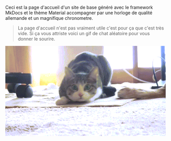 Ceci est la page d'accueil d'un site de base généré avec le framework MkDocs et le thème Material accompagner par une horloge de qualité allemande et un magnifique chronometre.

> La page d'accueil n'est pas vraiment utile c'est pour ça que c'est très vide. Si ça vous attriste voici un gif de chat aléatoire pour vous donner le sourire.

![gif de chat](https://github.com/YannNG1/SiteNSI/blob/main/docs/images/cat-attack-56.gif)